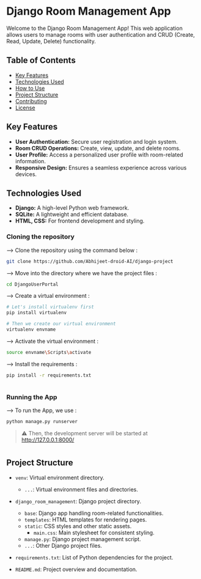 # Django Room Management App

Welcome to the Django Room Management App! This web application allows users to manage rooms with user authentication and CRUD (Create, Read, Update, Delete) functionality.

## Table of Contents

-   [Key Features](#key-features)
-   [Technologies Used](#technologies-used)
-   [How to Use](#how-to-use)
-   [Project Structure](#project-structure)
-   [Contributing](#contributing)
-   [License](#license)

## Key Features

-   **User Authentication:** Secure user registration and login system.
-   **Room CRUD Operations:** Create, view, update, and delete rooms.
-   **User Profile:** Access a personalized user profile with room-related information.
-   **Responsive Design:** Ensures a seamless experience across various devices.

## Technologies Used

-   **Django:** A high-level Python web framework.
-   **SQLite:** A lightweight and efficient database.
-   **HTML, CSS:** For frontend development and styling.

### Cloning the repository

--> Clone the repository using the command below :

```bash
git clone https://github.com/Abhijeet-droid-AI/django-project

```

--> Move into the directory where we have the project files :

```bash
cd DjangoUserPortal

```

--> Create a virtual environment :

```bash
# Let's install virtualenv first
pip install virtualenv

# Then we create our virtual environment
virtualenv envname

```

--> Activate the virtual environment :

```bash
source envname\Scripts\activate

```

--> Install the requirements :

```bash
pip install -r requirements.txt

```

#

### Running the App

--> To run the App, we use :

```bash
python manage.py runserver

```

> ⚠ Then, the development server will be started at http://127.0.0.1:8000/

#

## Project Structure

- `venv`: Virtual environment directory.
  - `...`: Virtual environment files and directories.

- `django_room_management`: Django project directory.
  - `base`: Django app handling room-related functionalities.
  - `templates`: HTML templates for rendering pages.
  - `static`: CSS styles and other static assets.
    - `main.css`: Main stylesheet for consistent styling.
  - `manage.py`: Django project management script.
  - `...`: Other Django project files.

- `requirements.txt`: List of Python dependencies for the project.

- `README.md`: Project overview and documentation.
